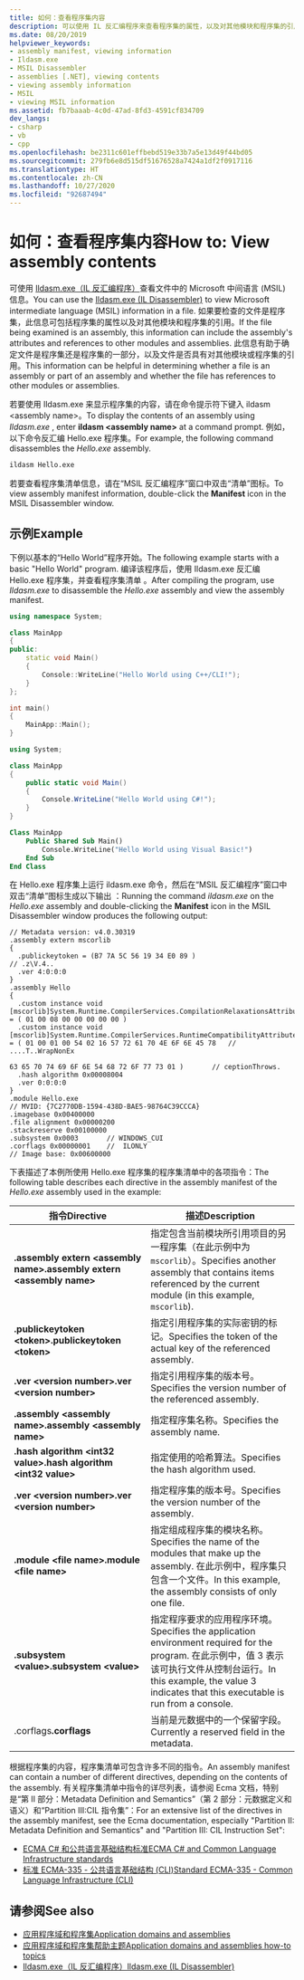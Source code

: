 ```yaml
---
title: 如何：查看程序集内容
description: 可以使用 IL 反汇编程序来查看程序集的属性，以及对其他模块和程序集的引用。
ms.date: 08/20/2019
helpviewer_keywords:
- assembly manifest, viewing information
- Ildasm.exe
- MSIL Disassembler
- assemblies [.NET], viewing contents
- viewing assembly information
- MSIL
- viewing MSIL information
ms.assetid: fb7baaab-4c0d-47ad-8fd3-4591cf834709
dev_langs:
- csharp
- vb
- cpp
ms.openlocfilehash: be2311c601effbebd519e33b7a5e13d49f44bd05
ms.sourcegitcommit: 279fb6e8d515df51676528a7424a1df2f0917116
ms.translationtype: HT
ms.contentlocale: zh-CN
ms.lasthandoff: 10/27/2020
ms.locfileid: "92687494"
---
```

# <a name="how-to-view-assembly-contents"></a><span data-ttu-id="b148d-103">如何：查看程序集内容</span><span class="sxs-lookup"><span data-stu-id="b148d-103">How to: View assembly contents</span></span>

<span data-ttu-id="b148d-104">可使用 [Ildasm.exe（IL 反汇编程序）](../../framework/tools/ildasm-exe-il-disassembler.md)查看文件中的 Microsoft 中间语言 (MSIL) 信息。</span><span class="sxs-lookup"><span data-stu-id="b148d-104">You can use the [Ildasm.exe (IL Disassembler)](../../framework/tools/ildasm-exe-il-disassembler.md) to view Microsoft intermediate language (MSIL) information in a file.</span></span> <span data-ttu-id="b148d-105">如果要检查的文件是程序集，此信息可包括程序集的属性以及对其他模块和程序集的引用。</span><span class="sxs-lookup"><span data-stu-id="b148d-105">If the file being examined is an assembly, this information can include the assembly's attributes and references to other modules and assemblies.</span></span> <span data-ttu-id="b148d-106">此信息有助于确定文件是程序集还是程序集的一部分，以及文件是否具有对其他模块或程序集的引用。</span><span class="sxs-lookup"><span data-stu-id="b148d-106">This information can be helpful in determining whether a file is an assembly or part of an assembly and whether the file has references to other modules or assemblies.</span></span>

<span data-ttu-id="b148d-107">若要使用 Ildasm.exe 来显示程序集的内容，请在命令提示符下键入 ildasm \<assembly name>。</span><span class="sxs-lookup"><span data-stu-id="b148d-107">To display the contents of an assembly using *Ildasm.exe* , enter **ildasm \<assembly name>** at a command prompt.</span></span> <span data-ttu-id="b148d-108">例如，以下命令反汇编 Hello.exe 程序集。</span><span class="sxs-lookup"><span data-stu-id="b148d-108">For example, the following command disassembles the *Hello.exe* assembly.</span></span>

```cmd
ildasm Hello.exe
```

<span data-ttu-id="b148d-109">若要查看程序集清单信息，请在“MSIL 反汇编程序”窗口中双击“清单”图标。</span><span class="sxs-lookup"><span data-stu-id="b148d-109">To view assembly manifest information, double-click the **Manifest** icon in the MSIL Disassembler window.</span></span>

## <a name="example"></a><span data-ttu-id="b148d-110">示例</span><span class="sxs-lookup"><span data-stu-id="b148d-110">Example</span></span>

<span data-ttu-id="b148d-111">下例以基本的“Hello World”程序开始。</span><span class="sxs-lookup"><span data-stu-id="b148d-111">The following example starts with a basic "Hello World" program.</span></span> <span data-ttu-id="b148d-112">编译该程序后，使用 Ildasm.exe 反汇编 Hello.exe 程序集，并查看程序集清单 。</span><span class="sxs-lookup"><span data-stu-id="b148d-112">After compiling the program, use *Ildasm.exe* to disassemble the *Hello.exe* assembly and view the assembly manifest.</span></span>

```cpp
using namespace System;

class MainApp
{
public:
    static void Main()
    {
        Console::WriteLine("Hello World using C++/CLI!");
    }
};

int main()
{
    MainApp::Main();
}
```

```csharp
using System;

class MainApp
{
    public static void Main()
    {
        Console.WriteLine("Hello World using C#!");
    }
}
```

```vb
Class MainApp
    Public Shared Sub Main()
        Console.WriteLine("Hello World using Visual Basic!")
    End Sub
End Class
```

<span data-ttu-id="b148d-113">在 Hello.exe 程序集上运行 ildasm.exe 命令，然后在“MSIL 反汇编程序”窗口中双击“清单”图标生成以下输出 ：</span><span class="sxs-lookup"><span data-stu-id="b148d-113">Running the command *ildasm.exe* on the *Hello.exe* assembly and double-clicking the **Manifest** icon in the MSIL Disassembler window produces the following output:</span></span>

```output
// Metadata version: v4.0.30319
.assembly extern mscorlib
{
  .publickeytoken = (B7 7A 5C 56 19 34 E0 89 )                         // .z\V.4..
  .ver 4:0:0:0
}
.assembly Hello
{
  .custom instance void [mscorlib]System.Runtime.CompilerServices.CompilationRelaxationsAttribute::.ctor(int32) = ( 01 00 08 00 00 00 00 00 )
  .custom instance void [mscorlib]System.Runtime.CompilerServices.RuntimeCompatibilityAttribute::.ctor() = ( 01 00 01 00 54 02 16 57 72 61 70 4E 6F 6E 45 78   // ....T..WrapNonEx
                                                                                                             63 65 70 74 69 6F 6E 54 68 72 6F 77 73 01 )       // ceptionThrows.
  .hash algorithm 0x00008004
  .ver 0:0:0:0
}
.module Hello.exe
// MVID: {7C2770DB-1594-438D-BAE5-98764C39CCCA}
.imagebase 0x00400000
.file alignment 0x00000200
.stackreserve 0x00100000
.subsystem 0x0003       // WINDOWS_CUI
.corflags 0x00000001    //  ILONLY
// Image base: 0x00600000
```

<span data-ttu-id="b148d-114">下表描述了本例所使用 Hello.exe 程序集的程序集清单中的各项指令：</span><span class="sxs-lookup"><span data-stu-id="b148d-114">The following table describes each directive in the assembly manifest of the *Hello.exe* assembly used in the example:</span></span>

|<span data-ttu-id="b148d-115">指令</span><span class="sxs-lookup"><span data-stu-id="b148d-115">Directive</span></span>|<span data-ttu-id="b148d-116">描述</span><span class="sxs-lookup"><span data-stu-id="b148d-116">Description</span></span>|
|---------------|-----------------|
|<span data-ttu-id="b148d-117">**.assembly extern \<assembly name>**</span><span class="sxs-lookup"><span data-stu-id="b148d-117">**.assembly extern \<assembly name>**</span></span>|<span data-ttu-id="b148d-118">指定包含当前模块所引用项目的另一程序集（在此示例中为 `mscorlib`）。</span><span class="sxs-lookup"><span data-stu-id="b148d-118">Specifies another assembly that contains items referenced by the current module (in this example, `mscorlib`).</span></span>|
|<span data-ttu-id="b148d-119">**.publickeytoken \<token>**</span><span class="sxs-lookup"><span data-stu-id="b148d-119">**.publickeytoken \<token>**</span></span>|<span data-ttu-id="b148d-120">指定引用程序集的实际密钥的标记。</span><span class="sxs-lookup"><span data-stu-id="b148d-120">Specifies the token of the actual key of the referenced assembly.</span></span>|
|<span data-ttu-id="b148d-121">**.ver \<version number>**</span><span class="sxs-lookup"><span data-stu-id="b148d-121">**.ver \<version number>**</span></span>|<span data-ttu-id="b148d-122">指定引用程序集的版本号。</span><span class="sxs-lookup"><span data-stu-id="b148d-122">Specifies the version number of the referenced assembly.</span></span>|
|<span data-ttu-id="b148d-123">**.assembly \<assembly name>**</span><span class="sxs-lookup"><span data-stu-id="b148d-123">**.assembly \<assembly name>**</span></span>|<span data-ttu-id="b148d-124">指定程序集名称。</span><span class="sxs-lookup"><span data-stu-id="b148d-124">Specifies the assembly name.</span></span>|
|<span data-ttu-id="b148d-125">**.hash algorithm \<int32 value>**</span><span class="sxs-lookup"><span data-stu-id="b148d-125">**.hash algorithm \<int32 value>**</span></span>|<span data-ttu-id="b148d-126">指定使用的哈希算法。</span><span class="sxs-lookup"><span data-stu-id="b148d-126">Specifies the hash algorithm used.</span></span>|
|<span data-ttu-id="b148d-127">**.ver \<version number>**</span><span class="sxs-lookup"><span data-stu-id="b148d-127">**.ver \<version number>**</span></span>|<span data-ttu-id="b148d-128">指定程序集的版本号。</span><span class="sxs-lookup"><span data-stu-id="b148d-128">Specifies the version number of the assembly.</span></span>|
|<span data-ttu-id="b148d-129">**.module \<file name>**</span><span class="sxs-lookup"><span data-stu-id="b148d-129">**.module \<file name>**</span></span>|<span data-ttu-id="b148d-130">指定组成程序集的模块名称。</span><span class="sxs-lookup"><span data-stu-id="b148d-130">Specifies the name of the modules that make up the assembly.</span></span> <span data-ttu-id="b148d-131">在此示例中，程序集只包含一个文件。</span><span class="sxs-lookup"><span data-stu-id="b148d-131">In this example, the assembly consists of only one file.</span></span>|
|<span data-ttu-id="b148d-132">**.subsystem \<value>**</span><span class="sxs-lookup"><span data-stu-id="b148d-132">**.subsystem \<value>**</span></span>|<span data-ttu-id="b148d-133">指定程序要求的应用程序环境。</span><span class="sxs-lookup"><span data-stu-id="b148d-133">Specifies the application environment required for the program.</span></span> <span data-ttu-id="b148d-134">在此示例中，值 3 表示该可执行文件从控制台运行。</span><span class="sxs-lookup"><span data-stu-id="b148d-134">In this example, the value 3 indicates that this executable is run from a console.</span></span>|
|<span data-ttu-id="b148d-135">.corflags</span><span class="sxs-lookup"><span data-stu-id="b148d-135">**.corflags**</span></span>|<span data-ttu-id="b148d-136">当前是元数据中的一个保留字段。</span><span class="sxs-lookup"><span data-stu-id="b148d-136">Currently a reserved field in the metadata.</span></span>|

<span data-ttu-id="b148d-137">根据程序集的内容，程序集清单可包含许多不同的指令。</span><span class="sxs-lookup"><span data-stu-id="b148d-137">An assembly manifest can contain a number of different directives, depending on the contents of the assembly.</span></span> <span data-ttu-id="b148d-138">有关程序集清单中指令的详尽列表，请参阅 Ecma 文档，特别是“第 II 部分：Metadata Definition and Semantics”（第 2 部分：元数据定义和语义）和“Partition III:CIL 指令集”：</span><span class="sxs-lookup"><span data-stu-id="b148d-138">For an extensive list of the directives in the assembly manifest, see the Ecma documentation, especially "Partition II: Metadata Definition and Semantics" and "Partition III: CIL Instruction Set":</span></span>

- [<span data-ttu-id="b148d-139">ECMA C# 和公共语言基础结构标准</span><span class="sxs-lookup"><span data-stu-id="b148d-139">ECMA C# and Common Language Infrastructure standards</span></span>](../components.md#applicable-standards)
- [<span data-ttu-id="b148d-140">标准 ECMA-335 - 公共语言基础结构 (CLI)</span><span class="sxs-lookup"><span data-stu-id="b148d-140">Standard ECMA-335 - Common Language Infrastructure (CLI)</span></span>](http://www.ecma-international.org/publications/standards/Ecma-335.htm)

## <a name="see-also"></a><span data-ttu-id="b148d-141">请参阅</span><span class="sxs-lookup"><span data-stu-id="b148d-141">See also</span></span>

- [<span data-ttu-id="b148d-142">应用程序域和程序集</span><span class="sxs-lookup"><span data-stu-id="b148d-142">Application domains and assemblies</span></span>](../../framework/app-domains/application-domains.md#application-domains-and-assemblies)
- [<span data-ttu-id="b148d-143">应用程序域和程序集帮助主题</span><span class="sxs-lookup"><span data-stu-id="b148d-143">Application domains and assemblies how-to topics</span></span>](../../framework/app-domains/application-domains-and-assemblies-how-to-topics.md)
- [<span data-ttu-id="b148d-144">Ildasm.exe（IL 反汇编程序）</span><span class="sxs-lookup"><span data-stu-id="b148d-144">Ildasm.exe (IL Disassembler)</span></span>](../../framework/tools/ildasm-exe-il-disassembler.md)
